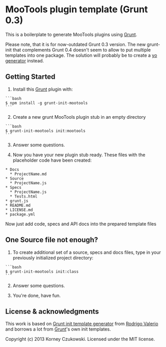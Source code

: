 MooTools plugin template (Grunt 0.3)
====================================

This is a boilerplate to generate MooTools plugins using [Grunt][1].

Please note, that it is for now-outdated Grunt 0.3 version. The new grunt-init that complements Grunt 0.4
doesn't seem to allow to put multiple templates into one package. The solution will probably be to create
a [yo generator][4] instead.

Getting Started
---------------

  1. Install this [Grunt][1] plugin with:
 
    ```bash
    $ npm install -g grunt-init-mootools
    ```

  2. Create a new grunt MooTools plugin stub in an empty directory

    ```bash
    $ grunt-init-mootools init:mootools
    ```

  3. Answer some questions.

  4. Now you have your new plugin stub ready. These files with the placeholder code have been created:

    * Docs
      * ProjectName.md
    * Source
      * ProjectName.js
    * Specs
      * ProjectName.js
      * Tests.html
    * grunt.js
    * README.md
    * LICENSE.md
    * package.yml

Now just add code, specs and API docs into the prepared template files

One Source file not enough?
---------------------------

  1. To create additional set of a source, specs and docs files, type in your previously initialized project directory:

    ```bash
    $ grunt-init-mootools init:class
    ```

  2. Answer some questions.

  3. You're done, have fun.

License & acknowledgments
-------------------------

This work is based on [Grunt init template generator][2] from [Rodrigo Valerio][3] and borrows a lot from [Grunt][1]'s own init templates.

Copyright (c) 2013 Korney Czukowski. Licensed under the MIT license.

  [1]: http://gruntjs.com/
  [2]: https://npmjs.org/package/grunt-init-plugin
  [3]: https://github.com/rsvalerio
  [4]: http://yeoman.io/